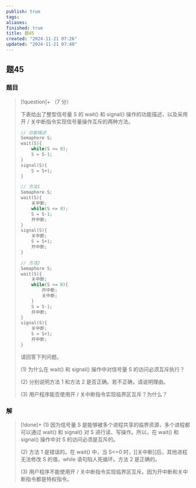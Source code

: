 ```yaml
---
publish: true
tags: 
aliases: 
finished: true
title: 题45
created: "2024-11-21 07:26"
updated: "2024-11-21 07:40"
---
```

## 题45
### 题目
> [!question]+
> （7 分）
> 
> 下表给出了整型信号量 S 的 wait() 和 signal() 操作的功能描述，以及采用开 / 关中断指令实现信号量操作互斥的两种方法。
> 
> ```cpp
> // 功能描述
> Semaphore S;
> wait(S){
>     while(S <= 0);
>     S = S-1;
> }
> signal(S){
>     S = S+1;
> }
> 
> // 方法1
> Semaphore S;
> wait(S){
>     关中断;
>     while(S <= 0);
>     S = S-1;
>     开中断;
> }
> signal(S){
>     关中断;
>     S = S+1;
>     开中断;
> }
> 
> // 方法2
> Semaphore S;
> wait(S){
>     关中断;
>     while(S <= 0){
>         开中断;
>         关中断;
>     }
>     S = S-1;
>     开中断;
> }
> signal(S){
>     关中断;
>     S = S+1;
>     开中断;
> }
> ```
> 
> 请回答下列问题。
> 
> (1) 为什么在 wait() 和 signal() 操作中对信号量 S 的访问必须互斥执行？
> 
> (2) 分别说明方法 1 和方法 2 是否正确。若不正确，请说明理由。
> 
> (3) 用户程序能否使用开 / 关中断指令实现临界区互斥？为什么？
### 解
> [!done]+
> (1) 因为信号量 S 是能够被多个进程共享的临界资源，多个进程都可以通过 wait() 和 signal() 对 S 进行读、写操作。所以，在 wait() 和 signal() 操作中对 S 的访问必须是互斥的。
> 
> (2) 方法 1 是错误的。在 wait() 中，当 S<=0 时，[[关中断]]后，其他进程无法修改 S 的值，while 语句陷人死循环。方法 2 是正确的。
> 
> (3) 用户程序不能使用开 / 关中断指令实现临界区互斥。因为开中断和关中断指令都是特权指令。
